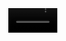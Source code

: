 <video src="https://github.com/AsjadIftikhar/blog/blob/main/idea.mp4" controls="controls" style="max-width: 100;">
    Your browser does not support the video tag.
</video>
